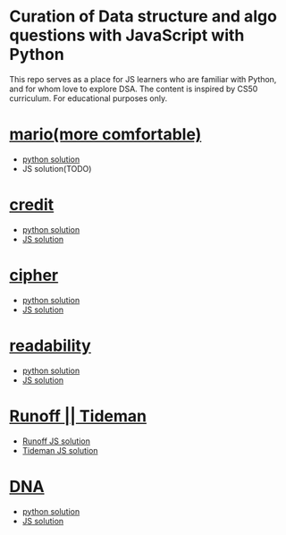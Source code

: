 # Curation of Data structure and algo questions with JavaScript with Python

This repo serves as a place for JS learners who are familiar with Python, and for whom love to explore DSA. The content is inspired by CS50 curriculum. For educational purposes only.

# <a href="https://cs50.harvard.edu/college/2021/fall/psets/1/mario/more/">mario(more comfortable)</a>
- <a href="/mario(more comfortable)/mario.py">python solution</a>
- JS solution(TODO)

# <a href="https://cs50.harvard.edu/college/2021/fall/psets/1/credit/">credit</a>
- <a href="/credit/credit.py">python solution</a>
- <a href="/credit/credit.js">JS solution</a>

# <a href="https://cs50.harvard.edu/college/2021/fall/psets/2/substitution/">cipher</a>
- <a href="/cipher/cipher.py">python solution</a>
- <a href="/cipher/cipher.js">JS solution</a>

# <a href="https://cs50.harvard.edu/college/2021/fall/psets/2/readability/">readability</a>
- <a href="/readability/readability.py">python solution</a>
- <a href="/readability/readability.js">JS solution</a>

# <a href="https://cs50.harvard.edu/college/2021/fall/psets/3/">Runoff || Tideman</a>
- <a href="/runoff & tideman/runoff.js">Runoff JS solution</a>
- <a href="/runoff & tideman/tideman.js">Tideman JS solution</a>

# <a href="https://cs50.harvard.edu/college/2021/fall/psets/6/dna/">DNA</a>
- <a href="/DNA">python solution</a>
- <a href="/DNA">JS solution</a>






